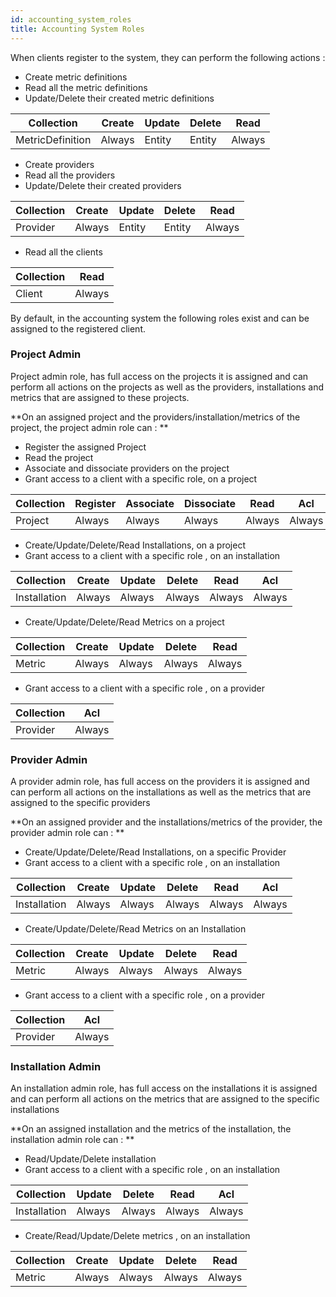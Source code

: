 ```yaml
---
id: accounting_system_roles
title: Accounting System Roles
---
```


When clients register to the system, they can perform the following actions :

- Create metric definitions
- Read all the metric definitions
- Update/Delete their  created metric definitions

| Collection       	| Create 	| Update 	| Delete 	| Read   	|
|------------------	|--------	|--------	|--------	|--------	|
| MetricDefinition 	| Always 	| Entity 	| Entity 	| Always 	|


- Create providers
- Read all the providers
- Update/Delete their  created providers

| Collection       	| Create 	| Update 	| Delete 	| Read   	|
|------------------	|--------	|--------	|--------	|--------	|
| Provider      	| Always 	| Entity 	| Entity 	| Always 	|

- Read all the clients

| Collection       	| Read   	| 
|------------------	|--------	|
| Client        	| Always 	|


By default, in the accounting system the following roles exist and can be assigned to the registered client.

### Project Admin

Project admin role, has  full access  on the projects it is assigned and can perform all actions on the projects as well as the providers, installations and metrics that are assigned to these projects.

**On an assigned project and the providers/installation/metrics of the project, the project admin role can : **

- Register the assigned Project
- Read the project
- Associate and dissociate providers on the project
- Grant access to a client  with a specific role, on a project

| Collection       	| Register 	| Associate | Dissociate | Read   	| Acl    |
|------------------	|--------	|--------	|--------	 |--------	| ------ |
| Project        	| Always 	| Always 	| Always 	 | Always 	| Always |

- Create/Update/Delete/Read  Installations, on a project
- Grant access to a client with a specific role , on an installation

| Collection       	| Create 	| Update    | Delete     | Read   	| Acl    |
|------------------	|--------	|--------	|--------	 |--------	| ------ |
| Installation      | Always 	| Always 	| Always 	 | Always 	| Always |

- Create/Update/Delete/Read Metrics on  a project

| Collection       	| Create 	| Update    | Delete     | Read   	|
|------------------	|--------	|--------	|--------	 |--------	|
| Metric            | Always 	| Always 	| Always 	 | Always 	|

- Grant access to a client  with a specific role , on a provider

| Collection       	| Acl   	| 
|------------------	|--------	|
| Provider        	| Always    |

### Provider Admin

A provider admin role,  has full access on the providers it is assigned and can perform all actions on the installations as well as the  metrics that are assigned to the specific providers

**On an assigned provider and the installations/metrics of the provider, the provider  admin role  can : **

- Create/Update/Delete/Read  Installations, on a specific Provider
- Grant access to a client with a specific role , on an installation

| Collection       	| Create 	| Update    | Delete     | Read   	| Acl    |
|------------------	|--------	|--------	|--------	 |--------	| ------ |
| Installation      | Always 	| Always 	| Always 	 | Always 	| Always |

- Create/Update/Delete/Read Metrics on an Installation

| Collection       	| Create 	| Update    | Delete     | Read   	|
|------------------	|--------	|--------	|--------	 |--------	|
| Metric            | Always 	| Always 	| Always 	 | Always 	|

- Grant access to a client  with a specific role , on a provider

| Collection       	| Acl   	| 
|------------------	|--------	|
| Provider        	| Always    |


### Installation Admin

An installation admin role, has full access on the installations it is assigned and can perform all actions on the metrics that are assigned to the specific installations

**On an assigned installation and the metrics of the installation, the installation  admin role can : **

- Read/Update/Delete installation
- Grant access to a client  with a specific role , on an installation

| Collection       	| Update    | Delete     | Read   	| Acl    |
|------------------	|--------	|--------	 |--------	| ------ |
| Installation      | Always 	| Always 	 | Always 	| Always |

- Create/Read/Update/Delete metrics , on an installation

| Collection       	| Create 	| Update    | Delete     | Read   	|
|------------------	|--------	|--------	|--------	 |--------	|
| Metric            | Always 	| Always 	| Always 	 | Always 	|